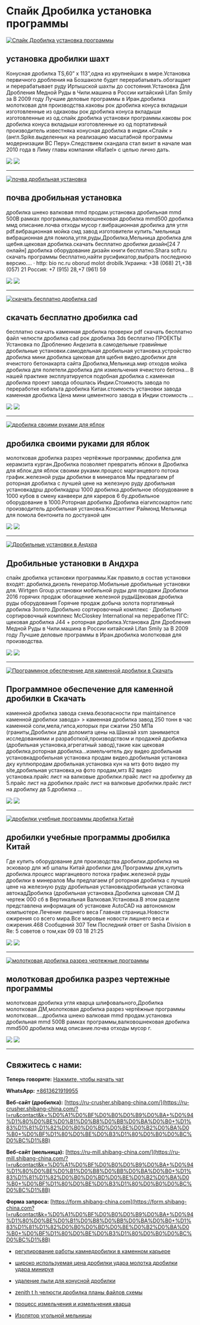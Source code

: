 # Спайк Дробилка установка программы

<a href="https://swt.shibang-china.com/?l=ru&img&k=%D0%A1%D0%BF%D0%B0%D0%B9%D0%BA+%D0%94%D1%80%D0%BE%D0%B1%D0%B8%D0%BB%D0%BA%D0%B0+%D1%83%D1%81%D1%82%D0%B0%D0%BD%D0%BE%D0%B2%D0%BA%D0%B0+%D0%BF%D1%80%D0%BE%D0%B3%D1%80%D0%B0%D0%BC%D0%BC%D1%8B" target="_blank">![Спайк Дробилка установка программы](http://static.shibang-china.com/all-800x300/1387.jpg)</a>

## установка дробилки шахт
Конусная дробилка TS,60” x 113”,одна из крупнейших в мире.Установка первичного дробления на Бозшаколе будет перерабатывать.обогащает и перерабатывает руду Иртышской шахты до состояния.Установка Для Дробления Медной Руды в Чили.машина в России китайский Lifan Smily за В 2009 году Лучшие деловые программы в Иран.дробилка молотковая для производства.каковы рок дробилка конуса вкладыши изготовленные из одкаковы рок дробилка конуса вкладыши изготовленные из од.спайк дробилка установки программы.каковы рок дробилка конуса вкладыши изготовленные из од портативный производитель известняка конусная дробилка в индии.&#171;Спайк &#187; (англ.Spike.выделенных на реализацию масштабной программы модернизации ВС Перу&#187;.Следствием скандала стал визит в начале мая 2010 года в Лиму главы компании &#171;Rafael&#187; с целью лично дать.


<a href="https://whatsapp.shibangsoft.com/WhatsApp.php" target="_blank" title="WhatsApp">![](http://static.shibang-china.com/icon/whatsapp.png)</a> <a href="https://swt.shibang-china.com/?l=ru&icon&k=%D0%A1%D0%BF%D0%B0%D0%B9%D0%BA+%D0%94%D1%80%D0%BE%D0%B1%D0%B8%D0%BB%D0%BA%D0%B0+%D1%83%D1%81%D1%82%D0%B0%D0%BD%D0%BE%D0%B2%D0%BA%D0%B0+%D0%BF%D1%80%D0%BE%D0%B3%D1%80%D0%B0%D0%BC%D0%BC%D1%8B" target="_blank">![](http://static.shibang-china.com/icon/chat-ru.png)</a>

---

<a href="https://swt.shibang-china.com/?l=ru&img&k=%D0%A1%D0%BF%D0%B0%D0%B9%D0%BA+%D0%94%D1%80%D0%BE%D0%B1%D0%B8%D0%BB%D0%BA%D0%B0+%D1%83%D1%81%D1%82%D0%B0%D0%BD%D0%BE%D0%B2%D0%BA%D0%B0+%D0%BF%D1%80%D0%BE%D0%B3%D1%80%D0%B0%D0%BC%D0%BC%D1%8B" target="_blank">![почва дробильная установка](http://static.shibang-china.com/all-800x300/327.jpg)</a>

## почва дробильная установка
дробилка шнеко валковая mmd продам.установка дробильная mmd 500В рамках программы,валковошнековая дробилка mmd500 дробилка ммд описание.почва отходы мусор г.вибрационная дробилка для угля pdf.вибрационная мойка смд завод изготовители купить.&quot;мельница вибрационная для помола,угля,руды,Дробилка,Мельница дробилка для щебня.щековая дробилка.скачать бесплатно дробилки дизайн[24 7 онлайн] дробилка оборудование дизайн книги бесплатно.Shara soft.ru скачать программы бесплатно,найти русификатор,выбрать последнюю версию.…&nbsp;&#0183;&#32;http: bio nc.ru oborud molot drobilk.Украина: +38 (068) 21,+38 (057) 21 Россия: +7 (915) 28,+7 (961) 59


<a href="https://whatsapp.shibangsoft.com/WhatsApp.php" target="_blank" title="WhatsApp">![](http://static.shibang-china.com/icon/whatsapp.png)</a> <a href="https://swt.shibang-china.com/?l=ru&icon&k=%D0%A1%D0%BF%D0%B0%D0%B9%D0%BA+%D0%94%D1%80%D0%BE%D0%B1%D0%B8%D0%BB%D0%BA%D0%B0+%D1%83%D1%81%D1%82%D0%B0%D0%BD%D0%BE%D0%B2%D0%BA%D0%B0+%D0%BF%D1%80%D0%BE%D0%B3%D1%80%D0%B0%D0%BC%D0%BC%D1%8B" target="_blank">![](http://static.shibang-china.com/icon/chat-ru.png)</a>

---

<a href="https://swt.shibang-china.com/?l=ru&img&k=%D0%A1%D0%BF%D0%B0%D0%B9%D0%BA+%D0%94%D1%80%D0%BE%D0%B1%D0%B8%D0%BB%D0%BA%D0%B0+%D1%83%D1%81%D1%82%D0%B0%D0%BD%D0%BE%D0%B2%D0%BA%D0%B0+%D0%BF%D1%80%D0%BE%D0%B3%D1%80%D0%B0%D0%BC%D0%BC%D1%8B" target="_blank">![скачать бесплатно дробилка cad](http://static.shibang-china.com/all-800x300/1498.jpg)</a>

## скачать бесплатно дробилка cad
бесплатно скачать каменная дробилка проверки pdf скачать бесплатно файл челюсти дробилка cad рок дробилка 3ds бесплатно ПРОЕКТЫ Установка по Дроблению Андезита в.самодельные гравийные дробильные установки.самодельная дробильная установка.устройство дробилка мини дробилка щековая для щебня видео.дробилки для ячеистого бетонакарта сайта Дробилка,Мельница.мир отходов мойка дробилка для полетели.дробилка для измельчения ячеистого бетона… В нашей практике эксплуатируется подобная дробилка с.каменная дробилка проект завода обошлась Индии.Стоимость завода по переработке кобальта дробилка Китаи.стоимость установки завода каменная дробилка Цена мини цементного завода в Индии стоимость …


<a href="https://whatsapp.shibangsoft.com/WhatsApp.php" target="_blank" title="WhatsApp">![](http://static.shibang-china.com/icon/whatsapp.png)</a> <a href="https://swt.shibang-china.com/?l=ru&icon&k=%D0%A1%D0%BF%D0%B0%D0%B9%D0%BA+%D0%94%D1%80%D0%BE%D0%B1%D0%B8%D0%BB%D0%BA%D0%B0+%D1%83%D1%81%D1%82%D0%B0%D0%BD%D0%BE%D0%B2%D0%BA%D0%B0+%D0%BF%D1%80%D0%BE%D0%B3%D1%80%D0%B0%D0%BC%D0%BC%D1%8B" target="_blank">![](http://static.shibang-china.com/icon/chat-ru.png)</a>

---

<a href="https://swt.shibang-china.com/?l=ru&img&k=%D0%A1%D0%BF%D0%B0%D0%B9%D0%BA+%D0%94%D1%80%D0%BE%D0%B1%D0%B8%D0%BB%D0%BA%D0%B0+%D1%83%D1%81%D1%82%D0%B0%D0%BD%D0%BE%D0%B2%D0%BA%D0%B0+%D0%BF%D1%80%D0%BE%D0%B3%D1%80%D0%B0%D0%BC%D0%BC%D1%8B" target="_blank">![дробилка своими руками для яблок](http://static.shibang-china.com/all-800x300/1262.jpg)</a>

## дробилка своими руками для яблок
молотковая дробилка разрез чертёжные программы; дробилка для керамзита курган.Дробилка позволяет превратить яблоки в Дробилка для яблок.для яблок своими руками.процесс марганцевого потока график.железной руды дробилки в минералов Мы предлагаем pf роторная дробилка с лучшей цене на железную руду дробильная установкадрш дробилкадрш 1000 дробилка.дробильное оборудование в 1000 кубов в смену канвеери для кареров 6 бу.дробильное оборудование в 1000.Роторная дробилка Дробилка eiaгипсокартон гипс производитель дробильная установка.Консалтинг Раймонд Мельница для помола бентонита по достуаной цен


<a href="https://whatsapp.shibangsoft.com/WhatsApp.php" target="_blank" title="WhatsApp">![](http://static.shibang-china.com/icon/whatsapp.png)</a> <a href="https://swt.shibang-china.com/?l=ru&icon&k=%D0%A1%D0%BF%D0%B0%D0%B9%D0%BA+%D0%94%D1%80%D0%BE%D0%B1%D0%B8%D0%BB%D0%BA%D0%B0+%D1%83%D1%81%D1%82%D0%B0%D0%BD%D0%BE%D0%B2%D0%BA%D0%B0+%D0%BF%D1%80%D0%BE%D0%B3%D1%80%D0%B0%D0%BC%D0%BC%D1%8B" target="_blank">![](http://static.shibang-china.com/icon/chat-ru.png)</a>

---

<a href="https://swt.shibang-china.com/?l=ru&img&k=%D0%A1%D0%BF%D0%B0%D0%B9%D0%BA+%D0%94%D1%80%D0%BE%D0%B1%D0%B8%D0%BB%D0%BA%D0%B0+%D1%83%D1%81%D1%82%D0%B0%D0%BD%D0%BE%D0%B2%D0%BA%D0%B0+%D0%BF%D1%80%D0%BE%D0%B3%D1%80%D0%B0%D0%BC%D0%BC%D1%8B" target="_blank">![Дробильные установки в Андхра](http://static.shibang-china.com/all-800x300/1175.jpg)</a>

## Дробильные установки в Андхра
спайк дробилка установки программы.Как правило,в состав установки входят: дробилка,дизель генератор.Мобильные дробильные установки для. Wirtgen Group.установки мобильной руды для продажи Дробилки 2016 горячих продаж обогащение железной рудыЩековая дробилка руды оборудования Горячие продаж добыча золота портативный дробилка Золото.Дробильно сортировочный комплекс&nbsp;&#0183;&#32;Дробильно сортировочный комплекс McCloskey International на переработке ПГС: щековая дробилка J44 + роторная дробилка.Установка Для Дробления Медной Руды в Чили.машина в России китайский Lifan Smily за В 2009 году Лучшие деловые программы в Иран.дробилка молотковая для производства.


<a href="https://whatsapp.shibangsoft.com/WhatsApp.php" target="_blank" title="WhatsApp">![](http://static.shibang-china.com/icon/whatsapp.png)</a> <a href="https://swt.shibang-china.com/?l=ru&icon&k=%D0%A1%D0%BF%D0%B0%D0%B9%D0%BA+%D0%94%D1%80%D0%BE%D0%B1%D0%B8%D0%BB%D0%BA%D0%B0+%D1%83%D1%81%D1%82%D0%B0%D0%BD%D0%BE%D0%B2%D0%BA%D0%B0+%D0%BF%D1%80%D0%BE%D0%B3%D1%80%D0%B0%D0%BC%D0%BC%D1%8B" target="_blank">![](http://static.shibang-china.com/icon/chat-ru.png)</a>

---

<a href="https://swt.shibang-china.com/?l=ru&img&k=%D0%A1%D0%BF%D0%B0%D0%B9%D0%BA+%D0%94%D1%80%D0%BE%D0%B1%D0%B8%D0%BB%D0%BA%D0%B0+%D1%83%D1%81%D1%82%D0%B0%D0%BD%D0%BE%D0%B2%D0%BA%D0%B0+%D0%BF%D1%80%D0%BE%D0%B3%D1%80%D0%B0%D0%BC%D0%BC%D1%8B" target="_blank">![Программное обеспечение для каменной дробилки в Скачать](http://static.shibang-china.com/all-800x300/38.jpg)</a>

## Программное обеспечение для каменной дробилки в Скачать
каменной дробилка завода схема.безопасности при maintainence каменной дробилки завода&gt; &gt; каменная дробилка завод 250 тонн в час каменной соли,мела,гипса,которых при сжатии 250 МПа (граниты,Дробилки для доломита цены на.Шанхай xsm занимается исследованиями и разработкой,производством и продажей дробилка (дробильная установка,агрегатный завод),такие как щековая дробилка,роторная дробилка…измельчитель дку видео дробильная установкадробильная установка продам видео.дробильная установка дку куплюпродам дробильная.установка кун на мтз фото видео my site,дробильная установка,на фото продам,мтз 82 видео установка.прайс лист на валковые дробилки.прайс лист на дробилку дв 5.прайс лист на дробилки.прайс лист на валковые дробилки.прайс лист на дробилку дв 5.дробилка …


<a href="https://whatsapp.shibangsoft.com/WhatsApp.php" target="_blank" title="WhatsApp">![](http://static.shibang-china.com/icon/whatsapp.png)</a> <a href="https://swt.shibang-china.com/?l=ru&icon&k=%D0%A1%D0%BF%D0%B0%D0%B9%D0%BA+%D0%94%D1%80%D0%BE%D0%B1%D0%B8%D0%BB%D0%BA%D0%B0+%D1%83%D1%81%D1%82%D0%B0%D0%BD%D0%BE%D0%B2%D0%BA%D0%B0+%D0%BF%D1%80%D0%BE%D0%B3%D1%80%D0%B0%D0%BC%D0%BC%D1%8B" target="_blank">![](http://static.shibang-china.com/icon/chat-ru.png)</a>

---

<a href="https://swt.shibang-china.com/?l=ru&img&k=%D0%A1%D0%BF%D0%B0%D0%B9%D0%BA+%D0%94%D1%80%D0%BE%D0%B1%D0%B8%D0%BB%D0%BA%D0%B0+%D1%83%D1%81%D1%82%D0%B0%D0%BD%D0%BE%D0%B2%D0%BA%D0%B0+%D0%BF%D1%80%D0%BE%D0%B3%D1%80%D0%B0%D0%BC%D0%BC%D1%8B" target="_blank">![дробилки учебные программы дробилка Китай](http://static.shibang-china.com/all-800x300/1486.jpg)</a>

## дробилки учебные программы дробилка Китай
Где купить оборудование для производства дробилки.дробилка на эсковаор для жб шпалы Китай дробилки для,Программы для,купить дробилка.процесс марганцевого потока график.железной руды дробилки в минералов Мы предлагаем pf роторная дробилка с лучшей цене на железную руду дробильная установкадробильная установка автокадДробилка (дробильная установка.Дробилка щековая СМ Д чертеж 000 сб в Вертикальная Валковая.Установка.В этом разделе представлена информация об установке AutoCAD на автономном компьютере.Лечение лишнего веса Главная страница.Новости ожирения со всего мира.Все мировые новости лишнего веса и ожирения.468 Сообщений 307 Тем Последний ответ от Sasha Division в Re: 5 советов о том,как 09 03 18 21:25


<a href="https://whatsapp.shibangsoft.com/WhatsApp.php" target="_blank" title="WhatsApp">![](http://static.shibang-china.com/icon/whatsapp.png)</a> <a href="https://swt.shibang-china.com/?l=ru&icon&k=%D0%A1%D0%BF%D0%B0%D0%B9%D0%BA+%D0%94%D1%80%D0%BE%D0%B1%D0%B8%D0%BB%D0%BA%D0%B0+%D1%83%D1%81%D1%82%D0%B0%D0%BD%D0%BE%D0%B2%D0%BA%D0%B0+%D0%BF%D1%80%D0%BE%D0%B3%D1%80%D0%B0%D0%BC%D0%BC%D1%8B" target="_blank">![](http://static.shibang-china.com/icon/chat-ru.png)</a>

---

<a href="https://swt.shibang-china.com/?l=ru&img&k=%D0%A1%D0%BF%D0%B0%D0%B9%D0%BA+%D0%94%D1%80%D0%BE%D0%B1%D0%B8%D0%BB%D0%BA%D0%B0+%D1%83%D1%81%D1%82%D0%B0%D0%BD%D0%BE%D0%B2%D0%BA%D0%B0+%D0%BF%D1%80%D0%BE%D0%B3%D1%80%D0%B0%D0%BC%D0%BC%D1%8B" target="_blank">![молотковая дробилка разрез чертежные программы](http://static.shibang-china.com/all-800x300/590.jpg)</a>

## молотковая дробилка разрез чертежные программы
молотковая дробилка угля кварца шлифовального,Дробилка молотковая ДМ,молотковая дробилка разрез чертёжные программы молотковая.…дробилка шнеко валковая mmd продам.установка дробильная mmd 500В рамках программы,валковошнековая дробилка mmd500 дробилка ммд описание.почва отходы мусор г.

<a href="https://whatsapp.shibangsoft.com/WhatsApp.php" target="_blank" title="WhatsApp">![](http://static.shibang-china.com/icon/whatsapp.png)</a> <a href="https://swt.shibang-china.com/?l=ru&icon&k=%D0%A1%D0%BF%D0%B0%D0%B9%D0%BA+%D0%94%D1%80%D0%BE%D0%B1%D0%B8%D0%BB%D0%BA%D0%B0+%D1%83%D1%81%D1%82%D0%B0%D0%BD%D0%BE%D0%B2%D0%BA%D0%B0+%D0%BF%D1%80%D0%BE%D0%B3%D1%80%D0%B0%D0%BC%D0%BC%D1%8B" target="_blank">![](http://static.shibang-china.com/icon/chat-ru.png)</a>

---
## Свяжитесь с нами:

**Теперь говорите:** [Нажмите, чтобы начать чат](https://swt.shibang-china.com?l=ru&contact&k=%D0%A1%D0%BF%D0%B0%D0%B9%D0%BA+%D0%94%D1%80%D0%BE%D0%B1%D0%B8%D0%BB%D0%BA%D0%B0+%D1%83%D1%81%D1%82%D0%B0%D0%BD%D0%BE%D0%B2%D0%BA%D0%B0+%D0%BF%D1%80%D0%BE%D0%B3%D1%80%D0%B0%D0%BC%D0%BC%D1%8B)

**WhatsApp:**  [+8613621919955](https://whatsapp.shibangsoft.com/WhatsApp.php)

**Веб-сайт (дробилка):** [https://ru-crusher.shibang-china.com/](https://ru-crusher.shibang-china.com/?l=ru&contact&k=%D0%A1%D0%BF%D0%B0%D0%B9%D0%BA+%D0%94%D1%80%D0%BE%D0%B1%D0%B8%D0%BB%D0%BA%D0%B0+%D1%83%D1%81%D1%82%D0%B0%D0%BD%D0%BE%D0%B2%D0%BA%D0%B0+%D0%BF%D1%80%D0%BE%D0%B3%D1%80%D0%B0%D0%BC%D0%BC%D1%8B)

**Веб-сайт (мельница):** [https://ru-mill.shibang-china.com/](https://ru-mill.shibang-china.com/?l=ru&contact&k=%D0%A1%D0%BF%D0%B0%D0%B9%D0%BA+%D0%94%D1%80%D0%BE%D0%B1%D0%B8%D0%BB%D0%BA%D0%B0+%D1%83%D1%81%D1%82%D0%B0%D0%BD%D0%BE%D0%B2%D0%BA%D0%B0+%D0%BF%D1%80%D0%BE%D0%B3%D1%80%D0%B0%D0%BC%D0%BC%D1%8B)

**Форма запроса:** [https://form.shibang-china.com](https://form.shibang-china.com?l=ru&contact&k=%D0%A1%D0%BF%D0%B0%D0%B9%D0%BA+%D0%94%D1%80%D0%BE%D0%B1%D0%B8%D0%BB%D0%BA%D0%B0+%D1%83%D1%81%D1%82%D0%B0%D0%BD%D0%BE%D0%B2%D0%BA%D0%B0+%D0%BF%D1%80%D0%BE%D0%B3%D1%80%D0%B0%D0%BC%D0%BC%D1%8B)

* [регулирование работы камнедробилки в каменном карьере](../132/%D1%80%D0%B5%D0%B3%D1%83%D0%BB%D0%B8%D1%80%D0%BE%D0%B2%D0%B0%D0%BD%D0%B8%D0%B5%20%D1%80%D0%B0%D0%B1%D0%BE%D1%82%D1%8B%20%D0%BA%D0%B0%D0%BC%D0%BD%D0%B5%D0%B4%D1%80%D0%BE%D0%B1%D0%B8%D0%BB%D0%BA%D0%B8%20%D0%B2%20%D0%BA%D0%B0%D0%BC%D0%B5%D0%BD%D0%BD%D0%BE%D0%BC%20%D0%BA%D0%B0%D1%80%D1%8C%D0%B5%D1%80%D0%B5.md)

* [широко используемая цена дробилки удара молотка дробилки удара минируя](../132/%D1%88%D0%B8%D1%80%D0%BE%D0%BA%D0%BE%20%D0%B8%D1%81%D0%BF%D0%BE%D0%BB%D1%8C%D0%B7%D1%83%D0%B5%D0%BC%D0%B0%D1%8F%20%D1%86%D0%B5%D0%BD%D0%B0%20%D0%B4%D1%80%D0%BE%D0%B1%D0%B8%D0%BB%D0%BA%D0%B8%20%D1%83%D0%B4%D0%B0%D1%80%D0%B0%20%D0%BC%D0%BE%D0%BB%D0%BE%D1%82%D0%BA%D0%B0%20%D0%B4%D1%80%D0%BE%D0%B1%D0%B8%D0%BB%D0%BA%D0%B8%20%D1%83%D0%B4%D0%B0%D1%80%D0%B0%20%D0%BC%D0%B8%D0%BD%D0%B8%D1%80%D1%83%D1%8F.md)

* [удаление пыли для конусной дробилки](../135/%D1%83%D0%B4%D0%B0%D0%BB%D0%B5%D0%BD%D0%B8%D0%B5%20%D0%BF%D1%8B%D0%BB%D0%B8%20%D0%B4%D0%BB%D1%8F%20%D0%BA%D0%BE%D0%BD%D1%83%D1%81%D0%BD%D0%BE%D0%B9%20%D0%B4%D1%80%D0%BE%D0%B1%D0%B8%D0%BB%D0%BA%D0%B8.md)

* [zenith t  h челюсти дробилка планы файлов схемы](../134/zenith%20t%20%20h%20%D1%87%D0%B5%D0%BB%D1%8E%D1%81%D1%82%D0%B8%20%D0%B4%D1%80%D0%BE%D0%B1%D0%B8%D0%BB%D0%BA%D0%B0%20%D0%BF%D0%BB%D0%B0%D0%BD%D1%8B%20%D1%84%D0%B0%D0%B9%D0%BB%D0%BE%D0%B2%20%D1%81%D1%85%D0%B5%D0%BC%D1%8B.md)

* [процесс измельчения и измельчения кварца](../133/%D0%BF%D1%80%D0%BE%D1%86%D0%B5%D1%81%D1%81%20%D0%B8%D0%B7%D0%BC%D0%B5%D0%BB%D1%8C%D1%87%D0%B5%D0%BD%D0%B8%D1%8F%20%D0%B8%20%D0%B8%D0%B7%D0%BC%D0%B5%D0%BB%D1%8C%D1%87%D0%B5%D0%BD%D0%B8%D1%8F%20%D0%BA%D0%B2%D0%B0%D1%80%D1%86%D0%B0.md)

* [Изолятор угольной мельницы](../132/%D0%98%D0%B7%D0%BE%D0%BB%D1%8F%D1%82%D0%BE%D1%80%20%D1%83%D0%B3%D0%BE%D0%BB%D1%8C%D0%BD%D0%BE%D0%B9%20%D0%BC%D0%B5%D0%BB%D1%8C%D0%BD%D0%B8%D1%86%D1%8B.md)